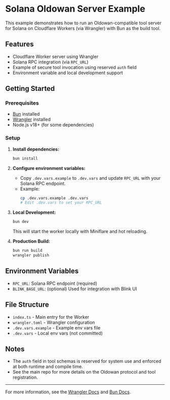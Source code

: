 # Solana Oldowan Server Example

This example demonstrates how to run an Oldowan-compatible tool server for Solana on Cloudflare Workers (via Wrangler) with Bun as the build tool.

## Features
- Cloudflare Worker server using Wrangler
- Solana RPC integration (via `RPC_URL`)
- Example of secure tool invocation using reserved `auth` field
- Environment variable and local development support

## Getting Started

### Prerequisites
- [Bun](https://bun.sh/) installed
- [Wrangler](https://developers.cloudflare.com/workers/wrangler/) installed
- Node.js v18+ (for some dependencies)

### Setup

1. **Install dependencies:**
   ```sh
   bun install
   ```

2. **Configure environment variables:**
   - Copy `.dev.vars.example` to `.dev.vars` and update `RPC_URL` with your Solana RPC endpoint.
   - Example:
     ```sh
     cp .dev.vars.example .dev.vars
     # Edit .dev.vars to set your RPC_URL
     ```

3. **Local Development:**
   ```sh
   bun dev
   ```
   This will start the worker locally with Miniflare and hot reloading.

4. **Production Build:**
   ```sh
   bun run build
   wrangler publish
   ```

## Environment Variables
- `RPC_URL`: Solana RPC endpoint (required)
- `BLINK_BASE_URL`: (optional) Used for integration with Blink UI

## File Structure
- `index.ts` - Main entry for the Worker
- `wrangler.toml` - Wrangler configuration
- `.dev.vars.example` - Example env vars file
- `.dev.vars` - Local env vars (not committed)

## Notes
- The `auth` field in tool schemas is reserved for system use and enforced at both runtime and compile time.
- See the main repo for more details on the Oldowan protocol and tool registration.

---

For more information, see the [Wrangler Docs](https://developers.cloudflare.com/workers/wrangler/) and [Bun Docs](https://bun.sh/).
